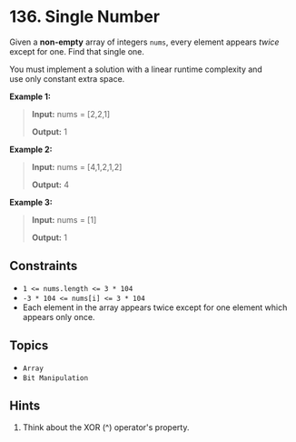 # 136. Single Number

Given a **non-empty** array of integers `nums`, every element appears _twice_ except for one. Find that single one.

You must implement a solution with a linear runtime complexity and use only constant extra space.

**Example 1:**

> **Input:** nums = \[2,2,1\]
>
> **Output:** 1

**Example 2:**

> **Input:** nums = \[4,1,2,1,2\]
>
> **Output:** 4

**Example 3:**

> **Input:** nums = \[1\]
>
> **Output:** 1

## Constraints

* `1 <= nums.length <= 3 * 104`
* `-3 * 104 <= nums[i] <= 3 * 104`
* Each element in the array appears twice except for one element which appears only once.

## Topics

* `Array`
* `Bit Manipulation`

## Hints

1. Think about the XOR (^) operator's property.
